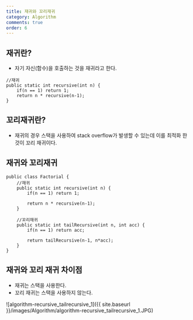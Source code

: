 ```yaml
---
title: 재귀와 꼬리재귀
category: Algorithm
comments: true
order: 6
---
```


## 재귀란?
* 자기 자신(함수)을 호출하는 것을 재귀라고 한다. 

```
//재귀
public static int recursive(int n) {
    if(n == 1) return 1;
    return n * recursive(n-1);
}
```

## 꼬리재귀란?
* 재귀의 경우 스택을 사용하여 stack overflow가 발생할 수 있는데 이를 최적화 한것이 꼬리 재귀이다.


## 재귀와 꼬리재귀

```
public class Factorial {
    //재귀
    public static int recursive(int n) {
        if(n == 1) return 1;

        return n * recursive(n-1);
    }
    
    //꼬리재귀
    public static int tailRecursive(int n, int acc) {
        if(n == 1) return acc;

        return tailRecursive(n-1, n*acc);   
    }
}
```

## 재귀와 꼬리 재귀 차이점
* 재귀는 스택을 사용한다.
* 꼬리 재귀는 스택을 사용하지 않는다.

![algorithm-recursive_tailrecursive_1]({{ site.baseurl }}/images/Algorithm/algorithm-recursive_tailrecursive_1.JPG)